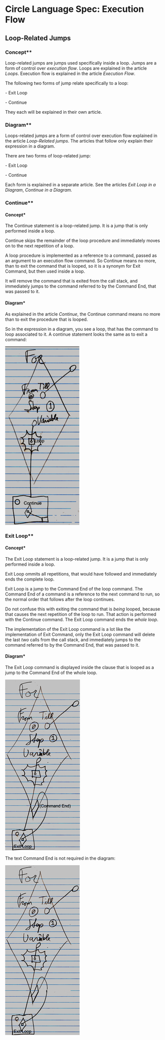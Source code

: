﻿Circle Language Spec: Execution Flow
====================================

Loop-Related Jumps
------------------

### Concept**

Loop-related jumps are jumps used specifically inside a loop. Jumps are a form of control over *execution flow*. Loops are explained in the article *Loops*. Execution flow is explained in the article *Execution Flow*.

The following two forms of jump relate specifically to a loop:

\- Exit Loop

\- Continue

They each will be explained in their own article.

### Diagram**

Loops-related jumps are a form of control over execution flow explained in the article *Loop-Related jumps*. The articles that follow only explain their expression in a diagram.

There are two forms of loop-related jump:



\- Exit Loop

\- Continue

Each form is explained in a separate article. See the articles *Exit Loop in a Diagram*, *Continue in a Diagram.*

### Continue**

#### Concept*

The Continue statement is a loop-related jump. It is a jump that is only performed inside a loop.

Continue skips the remainder of the loop procedure and immediately moves on to the next repetition of a loop.

A loop procedure is implemented as a reference to a command, passed as an argument to an execution flow command. So Continue means no more, than to exit the command that is looped, so it is a synonym for Exit Command, but then used inside a loop.

It will remove the command that is exited from the call stack, and immediately jumps to the command referred to by the Command End, that was passed to it.

#### Diagram*

As explained in the article *Continue*, the Continue command means no more than to exit the procedure that is looped.

So in the expression in a diagram, you see a loop, that has the command to loop associated to it. A continue statement looks the same as to exit a command:

![](images/5.%20Loop-Related%20Jumps.001.png)

### Exit Loop**

#### Concept*

The Exit Loop statement is a loop-related jump. It is a jump that is only performed inside a loop.

Exit Loop ommits all repetitions, that would have followed and immediately ends the complete loop.

Exit Loop is a jump to the Command End of the loop command. The Command End of a command is a reference to the next command to run, so the normal order that follows after the loop continues.

Do not confuse this with exiting the command that is *being* looped, because that causes the next repetition of the loop to run. That action is performed with the Continue command. The Exit Loop command ends the *whole loop*.

The implementation of the Exit Loop command is a lot like the implementation of Exit Command, only the Exit Loop command will delete the last *two* calls from the call stack, and immediately jumps to the command referred to by the Command End, that was passed to it.

#### Diagram*

The Exit Loop command is displayed inside the clause that is looped as a jump to the Command End of the whole loop.

![](images/5.%20Loop-Related%20Jumps.002.png)

The text Command End is not required in the diagram:

![](images/5.%20Loop-Related%20Jumps.003.png)

